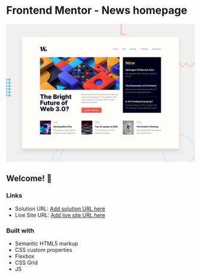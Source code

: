 # Frontend Mentor - News homepage

![Design preview for the News homepage coding challenge](./design/desktop-preview.jpg)

## Welcome! 👋

### Links

- Solution URL: [Add solution URL here](https://www.frontendmentor.io/solutions/news-landing-page-VUnjtokhof)
- Live Site URL: [Add live site URL here](https://frontm-news.netlify.app/)

### Built with

- Semantic HTML5 markup
- CSS custom properties
- Flexbox
- CSS Grid
- JS
